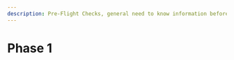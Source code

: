 ```yaml
---
description: Pre-Flight Checks, general need to know information before getting started.
---
```


# Phase 1

